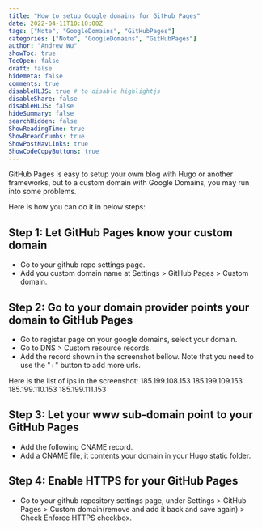 ```yaml
---
title: "How to setup Google domains for GitHub Pages"
date: 2022-04-11T10:10:00Z
tags: ["Note", "GoogleDomains", "GitHubPages"]
categories: ["Note", "GoogleDomains", "GitHubPages"]
author: "Andrew Wu"
showToc: true
TocOpen: false
draft: false
hidemeta: false
comments: true
disableHLJS: true # to disable highlightjs
disableShare: false
disableHLJS: false
hideSummary: false
searchHidden: false
ShowReadingTime: true
ShowBreadCrumbs: true
ShowPostNavLinks: true
ShowCodeCopyButtons: true
---
```

GitHub Pages is easy to setup your owm blog with Hugo or another frameworks, but to a custom domain with Google Domains, you may run into some problems.

Here is how you can do it in below steps:

## Step 1: Let GitHub Pages know your custom domain
* Go to your github repo settings page.
* Add you custom domain name at Settings > GitHub Pages > Custom domain.

## Step 2: Go to your domain provider points your domain to GitHub Pages
* Go to registar page on your google domains, select your domain.
* Go to DNS > Custom resource records.
* Add the record shown in the screenshot bellow. Note that you need to use the "+" button to add more urls.

Here is the list of ips in the screenshot:
    185.199.108.153
    185.199.109.153
    185.199.110.153
    185.199.111.153

## Step 3: Let your www sub-domain point to your GitHub Pages
* Add the following CNAME record.
* Add a CNAME file, it contents your domain in your Hugo static folder.

## Step 4: Enable HTTPS for your GitHub Pages
* Go to your github repository settings page, under Settings > GitHub Pages > Custom domain(remove and add it back and save again) > Check Enforce HTTPS checkbox.